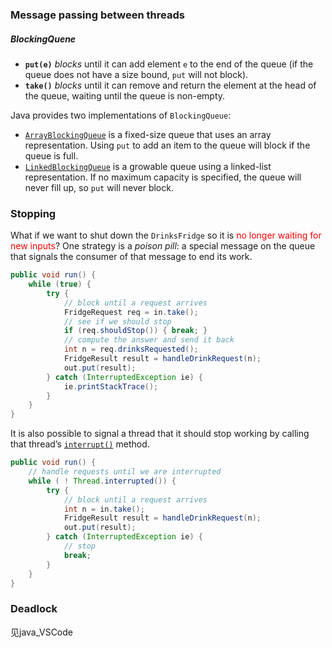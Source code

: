 ### Message passing between threads

##### BlockingQuene
- **`put(e)`** _blocks_ until it can add element `e` to the end of the queue (if the queue does not have a size bound, `put` will not block).
- **`take()`** _blocks_ until it can remove and return the element at the head of the queue, waiting until the queue is non-empty.

Java provides two implementations of `BlockingQueue`:

- [`ArrayBlockingQueue`](http://docs.oracle.com/en/java/javase/15/docs/api/java.base/java/util/concurrent/ArrayBlockingQueue.html) is a fixed-size queue that uses an array representation. Using `put` to add an item to the queue will block if the queue is full.
- [`LinkedBlockingQueue`](http://docs.oracle.com/en/java/javase/15/docs/api/java.base/java/util/concurrent/LinkedBlockingQueue.html) is a growable queue using a linked-list representation. If no maximum capacity is specified, the queue will never fill up, so `put` will never block.
### Stopping
What if we want to shut down the `DrinksFridge` so it is <font color="#ff0000">no longer waiting for new inputs</font>? One strategy is a _poison pill_: a special message on the queue that signals the consumer of that message to end its work.
```java
public void run() {
    while (true) {
        try {
            // block until a request arrives
            FridgeRequest req = in.take();
            // see if we should stop
            if (req.shouldStop()) { break; }
            // compute the answer and send it back
            int n = req.drinksRequested();
            FridgeResult result = handleDrinkRequest(n);
            out.put(result);
        } catch (InterruptedException ie) {
            ie.printStackTrace();
        }
    }
}
```

It is also possible to signal a thread that it should stop working by calling that thread’s [`interrupt()`](http://docs.oracle.com/en/java/javase/15/docs/api/java.base/java/lang/Thread.html#interrupt()) method.
```java
public void run() {
    // handle requests until we are interrupted
    while ( ! Thread.interrupted()) {
        try {
            // block until a request arrives
            int n = in.take();
            FridgeResult result = handleDrinkRequest(n);
            out.put(result);
        } catch (InterruptedException ie) {
            // stop
            break;
        }
    }
}
```
### Deadlock
见java_VSCode
